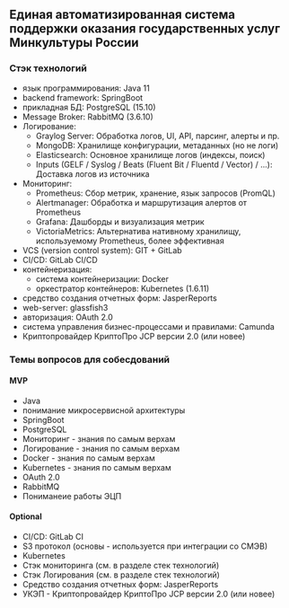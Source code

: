 ## Единая автоматизированная система поддержки оказания государственных услуг Минкультуры России

### Стэк технологий
* язык программирования: Java 11
* backend framework: SpringBoot
* прикладная БД: PostgreSQL (15.10)
* Message Broker: RabbitMQ (3.6.10)
* Логирование:
  * Graylog Server: Обработка логов, UI, API, парсинг, алерты и пр.
  * MongoDB: Хранилище конфигурации, метаданных (но не логи)
  * Elasticsearch: Основное хранилище логов (индексы, поиск)
  * Inputs (GELF / Syslog / Beats (Fluent Bit / Fluentd / Vector) / ...): Доставка логов из источника
* Мониторинг:
  * Prometheus: Сбор метрик, хранение, язык запросов (PromQL)
  * Alertmanager: Обработка и маршрутизация алертов от Prometheus
  * Grafana: Дашборды и визуализация метрик
  * VictoriaMetrics: Альтернатива нативному хранилищу, используемому Prometheus, более эффективная
* VCS (version control system): GIT + GitLab
* CI/CD: GitLab CI/CD
* контейнеризация:
  * система контейнеризации: Docker
  * оркестратор контейнеров: Kubernetes (1.6.11)
* средство создания отчетных форм: JasperReports
* web-server: glassfish3
* авторизация: OAuth 2.0
* система управления бизнес-процессами и правилами: Camunda
* Криптопровайдер КриптоПро JCP версии 2.0 (или новее)

### Темы вопросов для собесдований

#### MVP
* Java
* понимание микросервисной архитектуры
* SpringBoot
* PostgreSQL
* Мониторинг - знания по самым верхам
* Логирование - знания по самым верхам
* Docker - знания по самым верхам
* Kubernetes - знания по самым верхам
* OAuth 2.0
* RabbitMQ
* Пониманеие работы ЭЦП

#### Optional
* CI/CD: GitLab CI
* S3 протокол (основы - используется при интеграции со СМЭВ)
* Kubernetes
* Стэк мониторинга (см. в разделе стек технологий)
* Стэк Логирования (см. в разделе стек технологий)
* Средство создания отчетных форм: JasperReports
* УКЭП - Криптопровайдер КриптоПро JCP версии 2.0 (или новее)
